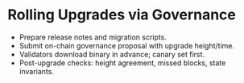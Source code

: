 # Rolling Upgrades via Governance

- Prepare release notes and migration scripts.
- Submit on-chain governance proposal with upgrade height/time.
- Validators download binary in advance; canary set first.
- Post-upgrade checks: height agreement, missed blocks, state invariants.
